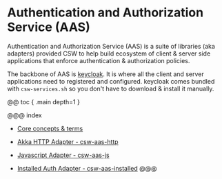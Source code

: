 # Authentication and Authorization Service (AAS)

Authentication and Authorization Service (AAS) is a suite of libraries (aka adapters) provided CSW to help build 
ecosystem of client & server side applications that enforce authentication & authorization policies.

The backbone of AAS is [keycloak](https://www.keycloak.org/). It is where all the client and server
applications need to registered and configured. keycloak comes bundled with `csw-services.sh` so you
don't have to download & install it manually.

@@ toc { .main depth=1 }

@@@ index
 - [Core concepts & terms](aas/core-concepts-and-terms.md)

 - [Akka HTTP Adapter - csw-aas-http](aas/csw-aas-http.md)
    
 - [Javascript Adapter - csw-aas-js](aas/csw-aas-js.md)
    
 - [Installed Auth Adapter - csw-aas-installed](aas/csw-aas-installed.md)
@@@